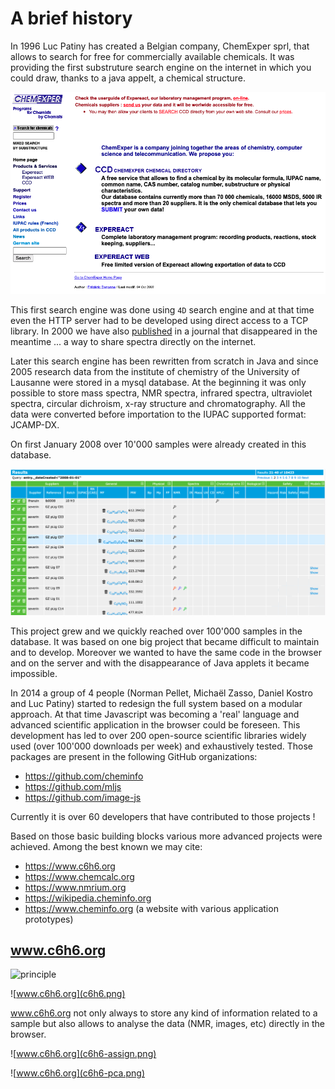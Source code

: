 # A brief history

In 1996 Luc Patiny has created a Belgian company, ChemExper sprl, that allows to search for free for commercially available chemicals. It was providing the first substruture search engine on the internet in which you could draw, thanks to a java appelt, a chemical structure.

![ccd.png](ccd.png)

This first search engine was done using `4D` search engine and at that time even the HTTP server had to be developed using direct access to a TCP library. In 2000 we have also [published](sharing-products.pdf) in a journal that disappeared in the meantime ... a way to share spectra directly on the internet.

Later this search engine has been rewritten from scratch in Java and since 2005 research data from the institute of chemistry of the University of Lausanne were stored in a mysql database. At the beginning it was only possible to store mass spectra, NMR spectra, infrared spectra, ultraviolet spectra, circular dichroism, x-ray structure and chromatography. All the data were converted before importation to the IUPAC supported format: JCAMP-DX.

On first January 2008 over 10'000 samples were already created in this database.

![2008.png](2008.png)

This project grew and we quickly reached over 100'000 samples in the database. It was based on one big project that became difficult to maintain and to develop. Moreover we wanted to have the same code in the browser and on the server and with the disappearance of Java applets it became impossible.

In 2014 a group of 4 people (Norman Pellet, Michaël Zasso, Daniel Kostro and Luc Patiny) started to redesign the full system based on a modular approach. At that time Javascript was becoming a 'real' language and advanced scientific application in the browser could be foreseen. This development has led to over 200 open-source scientific libraries widely used (over 100'000 downloads per week) and exhaustively tested. Those packages are present in the following GitHub organizations:

- https://github.com/cheminfo
- https://github.com/mljs
- https://github.com/image-js

Currently it is over 60 developers that have contributed to those projects !

Based on those basic building blocks various more advanced projects were achieved. Among the best known we may cite:

- https://www.c6h6.org
- https://www.chemcalc.org
- https://www.nmrium.org
- https://wikipedia.cheminfo.org
- https://www.cheminfo.org (a website with various application prototypes)

## www.c6h6.org

![principle](c6h6.principle.png)

![www.c6h6.org](c6h6.png)

www.c6h6.org not only always to store any kind of information related to a sample but also allows to analyse the data (NMR, images, etc) directly in the browser.

![www.c6h6.org](c6h6-assign.png)

![www.c6h6.org](c6h6-pca.png)
